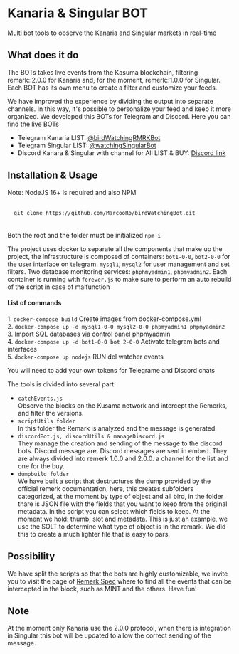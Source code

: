 <h1>Kanaria & Singular BOT</h1>
<p>Multi bot tools to observe the Kanaria and Singular markets in real-time</p>

<h2>What does it do</h2>
<p>The BOTs takes live events from the Kasuma blockchain, filtering remark::2.0.0 for Kanaria and, for the moment, remerk::1.0.0 for Singular. Each BOT has its own menu to create a filter and customize your feeds.</p>
  
<p>We have improved the experience by dividing the output into separate channels. In this way, it's possible to personalize your feed and keep it more organized. We developed this BOTs for Telegram and Discord.
Here you can find the live BOTs
</p>
  <ul>
  <li>Telegram Kanaria LIST: <a href='https://telegram.me/birdWatchingRMRKBot'>@birdWatchingRMRKBot</a></li>
    <li>Telegram Singular LIST: <a href='https://telegram.me/watchingSingularBot'>@watchingSingularBot</a></li>
    <li>Discord Kanara & Singular with channel for All LIST & BUY: <a href="https://discord.gg/Sxb8cXJD">Discord link</a></li>
  </ul>
  
<h2>Installation & Usage</h2>
<p>Note: NodeJS 16+ is required and also NPM<br><br>
<code>
  git clone https://github.com/MarcooRo/birdWatchingBot.git
</code>
<br><br>
Both the root and the folder must be initialized <code>npm i</code>
</p>
<p>The project uses docker to separate all the components that make up the project, the infrastructure is composed of containers: <code>bot1-0-0</code>, <code>bot2-0-0</code> for the user interface on telegram. <code>mysql1</code>, <code>mysql2</code> for user management and set filters. Two database monitoring services: <code>phphmyadmin1</code>, <code>phpmyadmin2</code>.
Each container is running with <code>forever.js</code> to make sure to perform an auto rebuild of the script in case of malfunction</p> 

<h4>List of commands</h4>
<p>
1. <code>docker-compose build</code> Create images from docker-compose.yml<br>
2. <code>docker-compose up -d mysql1-0-0 mysql2-0-0 phpmyadmin1 phpmyadmin2</code><br>
3. Import SQL databases via control panel phpmyadmin<br>
4. <code>docker-compose up -d bot1-0-0 bot 2-0-0</code> Activate telegram bots and interfaces<br>
5. <code>docker-compose up nodejs</code> RUN del watcher events<br>
</p>

<p>You will need to add your own tokens for Telegrame and Discord chats</p>

<p>The tools is divided into several part:<br>
  <ul>
    <li><code>catchEvents.js</code><br>Observe the blocks on the Kusama network and intercept the Remerks, and filter the versions.</li>  
    <li><code>scriptUtils folder</code><br>In this folder the Remark is analyzed and the message is generated.</li>  
    <li><code>discordBot.js, discordUtils & manageDiscord.js</code><br>They manage the creation and sending of the message to the discord bots. Discord message are. Discord messages are sent in embed. They are always divided into remerk 1.0.0 and 2.0.0. a channel for the list and one for the buy.</li> 
    <li><code>dumpbuild folder</code><br>
      We have built a script that destructures the dump provided by the official remerk documentation, here, this creates subfolders categorized, at the moment by type of object and all bird, in the folder thare is JSON file with the fields that you want to keep from the original metadata. In the script you can select which fields to keep. At the moment we hold: thumb, slot and metadata. This is just an example, we use the SOLT to determine what type of object is in the remark. We did this to create a much lighter file that is easy to pars.
  </ul>
</p>
  
 <h2>Possibility</h2>
  <p>We have split the scripts so that the bots are highly customizable, we invite you to visit the page of <a href="https://github.com/rmrk-team/rmrk-spec" target="_blank">Remerk Spec</a> where to find all the events that can be intercepted in the block, such as MINT and the others. Have fun!</p>
  
 <h2>Note</h2>
 <p>At the moment only Kanaria use the 2.0.0 protocol, when there is integration in Singular this bot will be updated to allow the correct sending of the message.</p>
